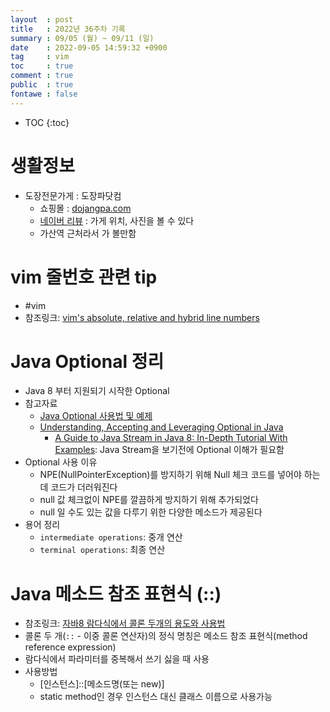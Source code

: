 ```yaml
---
layout  : post
title   : 2022년 36주차 기록
summary : 09/05 (월) ~ 09/11 (일)
date    : 2022-09-05 14:59:32 +0900
tag     : vim
toc     : true
comment : true
public  : true
fontawe : false
---
```

* TOC
{:toc}

# 생활정보

* 도장전문가게 : 도장파닷컴
  * 쇼핑몰 : [dojangpa.com](https://www.dojangpa.com/)
  * [네이버 리뷰](https://blog.naver.com/sweet_h_home/221687656075) : 가게 위치, 사진을 볼 수 있다
  * 가산역 근처라서 가 볼만함

# vim 줄번호 관련 tip

* #vim
* 참조링크: [vim's absolute, relative and hybrid line numbers](https://jeffkreeftmeijer.com/vim-number/)

# Java Optional 정리

* Java 8 부터 지원되기 시작한 Optional
* 참고자료
  * [Java Optional 사용법 및 예제](https://hbase.tistory.com/212)
  * [Understanding, Accepting and Leveraging Optional in Java](https://stackify.com/optional-java/)
    * [A Guide to Java Stream in Java 8: In-Depth Tutorial With Examples](https://stackify.com/streams-guide-java-8/): Java Stream을 보기전에 Optional 이해가 필요함 
* Optional 사용 이유
  * NPE(NullPointerException)를 방지하기 위해 Null 체크 코드를 넣어야 하는데 코드가 더러워진다
  * null 값 체크없이 NPE를 깔끔하게 방지하기 위해 추가되었다
  * null 일 수도 있는 값을 다루기 위한 다양한 메소드가 제공된다
* 용어 정리
  * `intermediate operations`: 중개 연산
  * `terminal operations`: 최종 연산

# Java 메소드 참조 표현식 (::)

* 참조링크: [자바8 람다식에서 콜론 두개의 용도와 사용법](http://yoonbumtae.com/?p=2776)
* 콜론 두 개(`::` - 이중 콜론 연산자)의 정식 명칭은 메소드 참조 표현식(method reference expression)
* 람다식에서 파라미터를 중복해서 쓰기 싫을 때 사용
* 사용방법
  * [인스턴스]::[메소드명(또는 new)]
  * static method인 경우 인스턴스 대신 클래스 이름으로 사용가능
